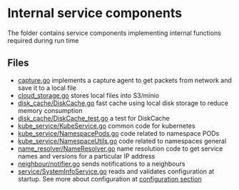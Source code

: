 # Internal service components

The folder contains service components implementing internal functions required during run time

## Files

* [capture.go](capture/capture.go) implements a capture agent to get packets from network and save it to a local file
* [cloud_storage.go](cloud_storage/cloud_storage.go) stores local files into S3/minio
* [disk_cache/DiskCache.go](disk_cache/DiskCache.go) fast cache using local disk storage to reduce memory consumption
* [disk_cache/DiskCache_test.go](disk_cache/DiskCache_test.go) a test for DiskCache
* [kube_service/KubeService.go](kube_service/KubeService.go) common code for kubernetes
* [kube_service/NamespacePods.go](kube_service/NamespacePods.go) code related to namespace PODs
* [kube_service/NamespaceUtils.go](kube_service/NamespaceUtils.go) code related to namespaces general
* [name_resolver/NameResolver.go](name_resolver/NameResolver.go) name resolution code to get service names and versions for a particular IP address
* [neighbour/notifier.go](neighbour/notifier.go) sends notifications to a neighbours
* [service/SystemInfoService.go](service/SystemInfoService.go) reads and validates configuration at startup. See more about configuration at [configuration section](../../docs/README.md#configuration-documentation)
